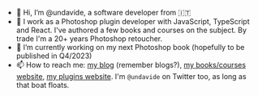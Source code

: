 - 👋 Hi, I’m @undavide, a software developer from 🇮🇹
- 👀 I work as a Photoshop plugin developer with JavaScript, TypeScript and React. I've authored a few books and courses on the subject. By trade I'm a 20+ years Photoshop retoucher.
- 🌱 I’m currently working on my next Photoshop book (hopefully to be published in Q4/2023)
- 📫 How to reach me: [my blog](https://www.davidebarranca.com) (remember blogs?), [my books/courses website](https://www.ps-scripting.com), [my plugins website](https://www.cc-extensions.com). I'm `@undavide` on Twitter too, as long as that boat floats.

<!---
undavide/undavide is a ✨ special ✨ repository because its `README.md` (this file) appears on your GitHub profile.
You can click the Preview link to take a look at your changes.
--->
